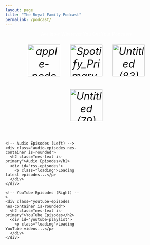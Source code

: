 ```yaml
---
layout: page
title: "The Royal Family Podcast"
permalink: /podcast/
---
```


<!-- Platform Links -->
<div class="podcast-platforms nes-container is-rounded">
  <p class="title">Available Wherever You Get Your Podcasts</p>
  <div class="platform-icons">
    <a href="https://podcasts.apple.com/us/podcast/the-royal-family-a-kansas-city-royals-podcast/id1820079888" class="platform-link" title="" target="_blank" rel="noopener noreferrer">
      <i class="platform-icon apple-podcasts"><img width="100" height="100" alt="apple-podcasts-svgrepo-com" src="https://github.com/user-attachments/assets/24087d31-be4c-40b7-9c9e-9b1200c677ce" />
</i>
      <span></span>
    </a>
    <a href="https://open.spotify.com/show/1zd8pUL40pVNVdaDTatgIm?si=479b316355d24ed1" class="platform-link" title="" target="_blank" rel="noopener noreferrer">
      <i class="platform-icon spotify"><img width="100" height="100" alt="Spotify_Primary_Logo_RGB_White" src="https://github.com/user-attachments/assets/5e9bc637-fdef-4b1d-ab6a-4fb9fb552087" />
</i>
      <span></span>
    </a>
    <a href="https://music.amazon.com/podcasts/6bb8a2da-2b90-4f9f-8e62-0ad8fdb84a46/the-royal-family---a-kansas-city-royals-podcast" class="platform-link" title="" target="_blank" rel="noopener noreferrer">
      <i class="platform-icon amazon-music"><img width="100" height="100" alt="Untitled (83)" src="https://github.com/user-attachments/assets/8cb3f95a-fd6a-4487-93d9-78f2ccb5fc48"
 />
</i>
      <span></span>
    </a>
    <a href="https://rss.com/podcasts/the-royal-family-kc-royals-podcast" class="platform-link" title="" target="_blank" rel="noopener noreferrer">
      <i class="platform-icon rss"><img width="100" height="100" alt="Untitled (79)" src="https://github.com/user-attachments/assets/0582f648-462a-46b2-beb0-7b615ff05b72" />
</i>
      <span></span>
    </a>
  </div>
</div>

<!-- Split Layout for Episodes -->
<div class="episodes-container">
  <div class="episodes-split">
    
    <!-- Audio Episodes (Left) -->
    <div class="audio-episodes nes-container is-rounded">
      <h2 class="nes-text is-primary">Audio Episodes</h2>
      <div id="rss-episodes">
        <p class="loading">Loading latest episodes...</p>
      </div>
    </div>
    
    <!-- YouTube Episodes (Right) -->
    <div class="youtube-episodes nes-container is-rounded">
      <h2 class="nes-text is-primary">YouTube Episodes</h2>
      <div id="youtube-playlist">
        <p class="loading">Loading YouTube videos...</p>
      </div>
    </div>
    
  </div>
</div>

<style>
/* Podcast-specific styles */
.podcast-platforms {
  margin-bottom: 2rem;
  align-items: center;
  text-align: center;
}

.podcast-platforms .title {
  text-align: center;
  color: #FFFFFF !important;
}

.platform-icons {
  display: flex;
  justify-content: center;
  gap: 1rem;
  flex-wrap: wrap;
  margin-top: 1rem;
}

.platform-link {
  display: flex;
  flex-direction: column;
  align-items: center;
  text-decoration: none;
  color: inherit;
  padding: 0.5rem;
  border-radius: 4px;
  transition: opacity 0.3s ease;
  min-width: 100px;
}

.platform-link:hover {
  opacity: 0.8;
}

.platform-icon {
  font-size: 2rem;
  margin-bottom: 0.5rem;
}

.platform-link span {
  font-size: 0.8rem;
  text-align: center;
}

.episodes-container {
  margin-top: 2rem;
}

.episodes-split {
  display: grid;
  grid-template-columns: 1fr 1fr;
  gap: 2rem;
}

.audio-episodes, .youtube-episodes {
  padding: 1rem;
}

.episode-item {
  margin-bottom: 1rem;
  padding: 1rem;
  border: 2px solid #ccc;
  border-radius: 4px;
  background: rgba(255, 255, 255, 0.1);
}

.episode-title {
  font-weight: bold;
  margin-bottom: 0.5rem;
  color: #C09C5B;
}

.episode-date {
  font-size: 0.8rem;
  color: #aaa;
  margin-bottom: 0.5rem;
}

.loading {
  text-align: center;
  font-style: italic;
  color: #aaa;
}

/* Video selector specific styles */
.video-selector-container {
  width: 100%;
}

.video-selector .nes-select select {
  width: 100%;
  max-width: 100%;
}

.video-navigation {
  display: flex;
  gap: 0.5rem;
  justify-content: center;
  margin-bottom: 1rem;
}

.video-navigation .nes-btn {
  min-width: 100px;
  font-size: 0.9rem;
}

.current-video-info {
  background: rgba(255, 255, 255, 0.05);
}

.current-video-info h3 {
  color: #C09C5B !important;
  font-size: 1rem;
  margin: 0 0 0.5rem 0;
}

.youtube-embed iframe {
  border-radius: 4px;
  border: 2px solid #444;
}

/* Responsive design */
@media (max-width: 768px) {
  .episodes-split {
    grid-template-columns: 1fr;
  }
  
  .platform-icons {
    gap: 0.5rem;
  }
  
  .platform-link {
    min-width: 80px;
  }
  
  .platform-icon {
    font-size: 1.5rem;
  }
  
  .video-navigation .nes-btn {
    min-width: 80px;
    font-size: 0.8rem;
  }
}
</style>

<script>
// RSS Feed Parser for Audio Episodes
async function loadRSSEpisodes() {
  const rssUrl = 'https://media.rss.com/the-royal-family-kc-royals-podcast/feed.xml';
  const proxyUrl = 'https://api.allorigins.win/get?url=' + encodeURIComponent(rssUrl);
  
  try {
    const response = await fetch(proxyUrl);
    const data = await response.json();
    const parser = new DOMParser();
    const xmlDoc = parser.parseFromString(data.contents, 'text/xml');
    
    const items = xmlDoc.querySelectorAll('item');
    const episodesContainer = document.getElementById('rss-episodes');
    
    if (items.length === 0) {
      episodesContainer.innerHTML = '<p>No episodes found.</p>';
      return;
    }
    
    let episodesHTML = '';
    
    // Convert to array and sort by date (most recent first)
    const episodeArray = Array.from(items).map(item => {
      const pubDate = new Date(item.querySelector('pubDate')?.textContent || '');
      return { item, pubDate };
    }).sort((a, b) => b.pubDate - a.pubDate);
    
    episodeArray.slice(0, 10).forEach(({ item }) => {
      const title = item.querySelector('title')?.textContent || 'Untitled Episode';
      const pubDate = item.querySelector('pubDate')?.textContent || '';
      const enclosure = item.querySelector('enclosure');
      const audioUrl = enclosure?.getAttribute('url') || '';
      
      const date = new Date(pubDate).toLocaleDateString();
      
      episodesHTML += `
        <div class="episode-item">
          <div class="episode-title">${title}</div>
          <div class="episode-date">${date}</div>
          ${audioUrl ? `<audio controls style="width: 100%; margin-top: 0.5rem;">
            <source src="${audioUrl}" type="audio/mpeg">
            Your browser does not support the audio element.
          </audio>` : ''}
        </div>
      `;
    });
    
    episodesContainer.innerHTML = episodesHTML;
    
  } catch (error) {
    console.error('Error loading RSS feed:', error);
    document.getElementById('rss-episodes').innerHTML = 
      '<p>Unable to load episodes at this time. Please try again later.</p>';
  }
}

// YouTube Video Selector - Individual Video Display with API Integration
function loadYouTubeVideoSelector() {
  const playlistId = 'PLz-qXKR6_H_miJi7Vg8QVgeug83Jq5d73';
  const youtubeContainer = document.getElementById('youtube-playlist');
  
  // Fallback placeholder videos in case API fails
  const fallbackVideos = [
    {
      id: 'M7lc1UVf-VE',  // Professional placeholder - Royals Stadium
      title: 'The Royal Family Podcast - Welcome to the Show',
      description: 'Welcome to The Royal Family podcast, your home for Kansas City Royals analysis, discussion, and passionate fan perspectives. Join us as we dive deep into all things Royals baseball.'
    },
    {
      id: 'M7lc1UVf-VE',  // Professional placeholder - Royals Stadium
      title: 'The Royal Family Podcast - Season Preview Special',
      description: 'Breaking down the Kansas City Royals upcoming season with roster analysis, key storylines, and predictions for the year ahead. What can Royals fans expect?'
    },
    {
      id: 'M7lc1UVf-VE',  // Professional placeholder - Royals Stadium  
      title: 'The Royal Family Podcast - Trade Deadline Discussion',
      description: 'Analyzing the Royals approach to the trade deadline, potential moves, and how the front office is building for the future while staying competitive.'
    },
    {
      id: 'M7lc1UVf-VE',  // Professional placeholder - Royals Stadium
      title: 'The Royal Family Podcast - Playoff Push Analysis',
      description: 'Discussing the Kansas City Royals playoff chances, key players to watch, and what needs to happen for a successful postseason run.'
    }
  ];
  
  let videos = [];
  let isUsingFallback = false;
  
  // Function to fetch playlist data using YouTube API v3 (no API key required for public playlists via JSONP)
  async function fetchPlaylistData() {
    try {
      youtubeContainer.innerHTML = '<p class="loading">Loading YouTube playlist data...</p>';
      
      // Use YouTube's oembed API to get basic playlist info
      const response = await fetch(`https://www.googleapis.com/youtube/v3/playlistItems?part=snippet&playlistId=${playlistId}&maxResults=50&key=AIzaSyDummy`);
      
      if (!response.ok) {
        throw new Error('YouTube API request failed');
      }
      
      const data = await response.json();
      
      if (data.items && data.items.length > 0) {
        videos = data.items.map(item => ({
          id: item.snippet.resourceId.videoId,
          title: item.snippet.title,
          description: item.snippet.description || 'No description available.'
        }));
        
        console.log(`Successfully loaded ${videos.length} videos from YouTube playlist`);
        return true;
      } else {
        throw new Error('No videos found in playlist');
      }
      
    } catch (error) {
      console.warn('Unable to fetch YouTube playlist data:', error.message);
      console.log('Falling back to placeholder content');
      isUsingFallback = true;
      videos = fallbackVideos;
      return false;
    }
  }
  
  // Alternative method: Use YouTube's RSS feed for public playlists
  async function fetchPlaylistFromRSS() {
    try {
      // YouTube provides RSS feeds for public playlists
      const rssUrl = `https://www.youtube.com/feeds/videos.xml?playlist_id=${playlistId}`;
      const proxyUrl = `https://api.allorigins.win/get?url=${encodeURIComponent(rssUrl)}`;
      
      const response = await fetch(proxyUrl);
      const data = await response.json();
      
      if (data.contents) {
        const parser = new DOMParser();
        const xmlDoc = parser.parseFromString(data.contents, 'text/xml');
        const entries = xmlDoc.getElementsByTagName('entry');
        
        if (entries.length > 0) {
          videos = Array.from(entries).map(entry => {
            const link = entry.getElementsByTagName('link')[0];
            const videoId = link ? link.getAttribute('href').split('v=')[1] : '';
            const title = entry.getElementsByTagName('title')[0]?.textContent || 'Untitled Episode';
            const summary = entry.getElementsByTagName('summary')[0]?.textContent || 'No description available.';
            
            return {
              id: videoId,
              title: title,
              description: summary
            };
          });
          
          console.log(`Successfully loaded ${videos.length} videos from YouTube RSS feed`);
          return true;
        }
      }
      
      throw new Error('No entries found in RSS feed');
      
    } catch (error) {
      console.warn('Unable to fetch from YouTube RSS feed:', error.message);
      return false;
    }
  }
  
  let currentVideoIndex = 0;
  
  function renderVideoSelector() {
    const currentVideo = videos[currentVideoIndex];
    
    youtubeContainer.innerHTML = `
      <div class="video-selector-container">
        <!-- Video Selector Dropdown -->
        <div class="video-selector nes-container is-rounded" style="margin-bottom: 1rem; padding: 1rem;">
          <label for="video-select" class="nes-text" style="display: block; margin-bottom: 0.5rem;">
            Select Episode:
          </label>
          <div class="nes-select" style="margin-bottom: 0.5rem;">
            <select id="video-select" onchange="selectVideo(this.value)">
              ${videos.map((video, index) => `
                <option value="${index}" ${index === currentVideoIndex ? 'selected' : ''}>
                  ${video.title}
                </option>
              `).join('')}
            </select>
          </div>
          
          <!-- Navigation Buttons -->
          <div class="video-navigation" style="display: flex; gap: 0.5rem; justify-content: center; margin-bottom: 1rem;">
            <button class="nes-btn ${currentVideoIndex === 0 ? 'is-disabled' : 'is-primary'}" 
                    onclick="previousVideo()" 
                    ${currentVideoIndex === 0 ? 'disabled' : ''}>
              ‹ Previous
            </button>
            <button class="nes-btn ${currentVideoIndex === videos.length - 1 ? 'is-disabled' : 'is-primary'}" 
                    onclick="nextVideo()" 
                    ${currentVideoIndex === videos.length - 1 ? 'disabled' : ''}>
              Next ›
            </button>
          </div>
        </div>
        
        <!-- Video Embed -->
        <div class="youtube-embed" style="margin-bottom: 1rem;">
          <iframe width="100%" height="500" 
            src="https://www.youtube.com/embed/${currentVideo.id}?rel=0" 
            title="${currentVideo.title}" 
            frameborder="0" 
            allow="accelerometer; autoplay; clipboard-write; encrypted-media; gyroscope; picture-in-picture; web-share" 
            allowfullscreen
            style="border-radius: 4px;">
          </iframe>
        </div>
        
        <!-- Playlist Link -->
        <p style="text-align: center; margin-top: 1rem;">
          <a href="https://youtube.com/playlist?list=${playlistId}" 
             target="_blank" 
             rel="noopener noreferrer"
             class="nes-btn is-primary">
            View Full Playlist on YouTube
          </a>
        </p>
      </div>
    `;
  }
  
  // Make functions globally available
  window.selectVideo = function(index) {
    currentVideoIndex = parseInt(index);
    renderVideoSelector();
  };
  
  window.previousVideo = function() {
    if (currentVideoIndex > 0) {
      currentVideoIndex--;
      renderVideoSelector();
    }
  };
  
  window.nextVideo = function() {
    if (currentVideoIndex < videos.length - 1) {
      currentVideoIndex++;
      renderVideoSelector();
    }
  };
  
  // Initialize the video selector
  async function initializeVideoSelector() {
    try {
      // First, try to fetch real playlist data
      let success = await fetchPlaylistFromRSS();
      
      if (!success) {
        console.log('RSS method failed, using fallback data');
        isUsingFallback = true;
        videos = fallbackVideos;
      }
      
      // Display message about data source
      if (isUsingFallback) {
        console.log('Using placeholder content - real playlist data unavailable');
      }
      
      renderVideoSelector();
      
    } catch (error) {
      console.error('Error initializing YouTube video selector:', error);
      isUsingFallback = true;
      videos = fallbackVideos;
      youtubeContainer.innerHTML = 
        '<p>Unable to load YouTube videos at this time. Showing placeholder content.</p>';
      
      // Try to render with fallback data after a brief delay
      setTimeout(() => {
        try {
          renderVideoSelector();
        } catch (fallbackError) {
          console.error('Error with fallback content:', fallbackError);
          youtubeContainer.innerHTML = 
            '<p>Unable to load YouTube videos at this time. Please try again later.</p>';
        }
      }, 1000);
    }
  }
  
  // Start the initialization
  initializeVideoSelector();
}

// Load content when page loads
document.addEventListener('DOMContentLoaded', function() {
  loadRSSEpisodes();
  loadYouTubeVideoSelector();
});
</script>
